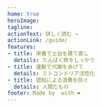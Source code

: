 ```yaml
---
home: true
heroImage: 
tagline: 
actionText: 詳しく読む →
actionLink: /guide/
features:
- title: 栄養で土台を建て直し
  details: たんぱく質をしっかり
- title: 運動で代謝をあげて
  details: ミトコンドリア活性化
- title: 認知による浪費を防ぐ
  details: 人間だもの
footer: Made by  with ❤️
---
```

